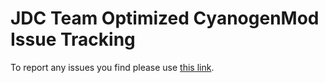 # JDC Team Optimized CyanogenMod Issue Tracking

To report any issues you find please use [this link](https://github.com/JDCTeam/issue_tracking/issues).
